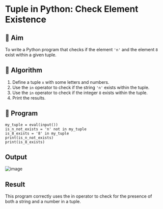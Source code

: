 # Tuple in Python: Check Element Existence

## 🎯 Aim
To write a Python program that checks if the element `'n'` and the element `8` exist within a given tuple.

## 🧠 Algorithm
1. Define a tuple `x` with some letters and numbers.
2. Use the `in` operator to check if the string `'n'` exists within the tuple.
3. Use the `in` operator to check if the integer `8` exists within the tuple.
4. Print the results.

## 🧾 Program
```
my_tuple = eval(input())
is_n_not_exists = 'n' not in my_tuple
is_8_exists = '8' in my_tuple
print(is_n_not_exists)
print(is_8_exists)
```

## Output

![image](https://github.com/user-attachments/assets/352f7151-0274-4817-b2f3-76605a4f9814)

## Result

This program correctly uses the in operator to check for the presence of both a string and a number in a tuple.
